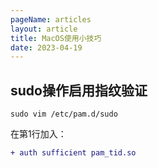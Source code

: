 ```yaml
---
pageName: articles
layout: article
title: MacOS使用小技巧
date: 2023-04-19
---
```


## sudo操作启用指纹验证

`sudo vim /etc/pam.d/sudo`

在第1行加入：

```diff [/etc/pam.d/sudo]
+ auth sufficient pam_tid.so
```
